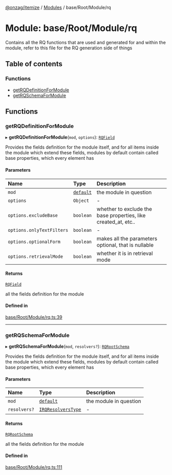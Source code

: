 [@onzag/itemize](../README.md) / [Modules](../modules.md) / base/Root/Module/rq

# Module: base/Root/Module/rq

Contains all the RQ functions that are used and generated for and within
the module, refer to this file for the RQ generation side of things

## Table of contents

### Functions

- [getRQDefinitionForModule](base_Root_Module_rq.md#getrqdefinitionformodule)
- [getRQSchemaForModule](base_Root_Module_rq.md#getrqschemaformodule)

## Functions

### getRQDefinitionForModule

▸ **getRQDefinitionForModule**(`mod`, `options`): [`RQField`](../interfaces/base_Root_rq.RQField.md)

Provides the fields definition for the module itself, and for all
items inside the module which extend these fields, modules by default
contain called base properties, which every element has

#### Parameters

| Name | Type | Description |
| :------ | :------ | :------ |
| `mod` | [`default`](../classes/base_Root_Module.default.md) | the module in question |
| `options` | `Object` | - |
| `options.excludeBase` | `boolean` | whether to exclude the base properties, like created_at, etc.. |
| `options.onlyTextFilters` | `boolean` | - |
| `options.optionalForm` | `boolean` | makes all the parameters optional, that is nullable |
| `options.retrievalMode` | `boolean` | whether it is in retrieval mode |

#### Returns

[`RQField`](../interfaces/base_Root_rq.RQField.md)

all the fields definition for the module

#### Defined in

[base/Root/Module/rq.ts:39](https://github.com/onzag/itemize/blob/59702dd5/base/Root/Module/rq.ts#L39)

___

### getRQSchemaForModule

▸ **getRQSchemaForModule**(`mod`, `resolvers?`): [`RQRootSchema`](../interfaces/base_Root_rq.RQRootSchema.md)

Provides the fields definition for the module itself, and for all
items inside the module which extend these fields, modules by default
contain called base properties, which every element has

#### Parameters

| Name | Type | Description |
| :------ | :------ | :------ |
| `mod` | [`default`](../classes/base_Root_Module.default.md) | the module in question |
| `resolvers?` | [`IRQResolversType`](../interfaces/base_Root_rq.IRQResolversType.md) | - |

#### Returns

[`RQRootSchema`](../interfaces/base_Root_rq.RQRootSchema.md)

all the fields definition for the module

#### Defined in

[base/Root/Module/rq.ts:111](https://github.com/onzag/itemize/blob/59702dd5/base/Root/Module/rq.ts#L111)
